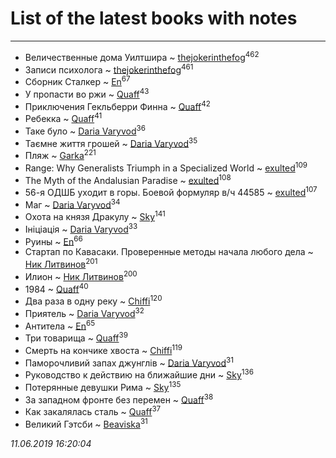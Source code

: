 # List of the latest books with notes
---

* Величественные дома Уилтшира ~ [thejokerinthefog](users/317/317244423-vkontakte)<sup>462</sup>
* Записи психолога ~ [thejokerinthefog](users/317/317244423-vkontakte)<sup>461</sup>
* Сборник Сталкер ~ [En](users/333/333646551-vkontakte)<sup>67</sup>
* У пропасти во ржи ~ [Quaff](users/122/12267158-vkontakte)<sup>43</sup>
* Приключения Гекльберри Финна ~ [Quaff](users/122/12267158-vkontakte)<sup>42</sup>
* Ребекка ~ [Quaff](users/122/12267158-vkontakte)<sup>41</sup>
* Таке було ~ [Daria Varyvod](users/829/829893410524253-facebook)<sup>36</sup>
* Таємне життя грошей ~ [Daria Varyvod](users/829/829893410524253-facebook)<sup>35</sup>
* Пляж ~ [Garka](users/115/115753719718250012620-google)<sup>221</sup>
* Range: Why Generalists Triumph in a Specialized World ~ [exulted](users/100/100599204551896265722-google)<sup>109</sup>
* The Myth of the Andalusian Paradise ~ [exulted](users/100/100599204551896265722-google)<sup>108</sup>
* 56-я ОДШБ уходит в горы. Боевой формуляр в/ч 44585 ~ [exulted](users/100/100599204551896265722-google)<sup>107</sup>
* Маг ~ [Daria Varyvod](users/829/829893410524253-facebook)<sup>34</sup>
* Охота на князя Дракулу ~ [Sky](users/118/118049897850017649660-google)<sup>141</sup>
* Ініціація ~ [Daria Varyvod](users/829/829893410524253-facebook)<sup>33</sup>
* Руины ~ [En](users/333/333646551-vkontakte)<sup>66</sup>
* Стартап по Кавасаки. Проверенные методы начала любого дела ~ [Ник Литвинов](users/241/241974816-vkontakte)<sup>201</sup>
* Илион ~ [Ник Литвинов](users/241/241974816-vkontakte)<sup>200</sup>
* 1984 ~ [Quaff](users/122/12267158-vkontakte)<sup>40</sup>
* Два раза в одну реку ~ [Chiffi](users/105/105831994080785626680-google)<sup>120</sup>
* Приятель ~ [Daria Varyvod](users/829/829893410524253-facebook)<sup>32</sup>
* Антитела ~ [En](users/333/333646551-vkontakte)<sup>65</sup>
* Три товарища ~ [Quaff](users/122/12267158-vkontakte)<sup>39</sup>
* Смерть на кончике хвоста ~ [Chiffi](users/105/105831994080785626680-google)<sup>119</sup>
* Паморочливий запах джунглів ~ [Daria Varyvod](users/829/829893410524253-facebook)<sup>31</sup>
* Руководство к действию на ближайшие дни ~ [Sky](users/118/118049897850017649660-google)<sup>136</sup>
* Потерянные девушки Рима ~ [Sky](users/118/118049897850017649660-google)<sup>135</sup>
* За западном фронте без перемен ~ [Quaff](users/122/12267158-vkontakte)<sup>38</sup>
* Как закалялась сталь ~ [Quaff](users/122/12267158-vkontakte)<sup>37</sup>
* Великий Гэтсби ~ [Beaviska](users/102/10202544960024508-facebook)<sup>31</sup>


_11.06.2019 16:20:04_
